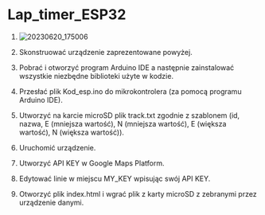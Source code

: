 # Lap_timer_ESP32
1. ![20230620_175006](https://github.com/DanielewiczArkadiusz/Lap_timer_ESP32/assets/97919083/5d08250c-b008-4f68-acf3-37ee35ff2d5b)

2. Skonstruować urządzenie zaprezentowane powyżej.
3. Pobrać i otworzyć program Arduino IDE a następnie zainstalować wszystkie niezbędne biblioteki użyte w kodzie.
4. Przesłać plik Kod_esp.ino do mikrokontrolera (za pomocą programu Arduino IDE).
5. Utworzyć na karcie microSD plik track.txt zgodnie z szablonem (id, nazwa, E (mniejsza wartość), N (mniejsza wartość), E (większa wartość), N (większa wartość)).
6. Uruchomić urządzenie.
7. Utworzyć API KEY w Google Maps Platform.
8. Edytować linie <script src="https://maps.googleapis.com/maps/api/js?key=MY_KEY&callback=initMap&v=weekly"></script> w miejscu MY_KEY wpisując swój API KEY.
9. Otworzyć plik index.html i wgrać plik z karty microSD z zebranymi przez urządzenie danymi.
